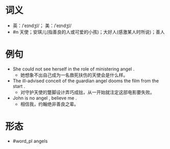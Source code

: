 # 词义
- 英：/ˈeɪndʒl/； 美：/ˈeɪndʒl/
- #n 天使；安琪儿(指善良的人或可爱的小孩)；大好人(感激某人时所说)；善人
# 例句
- She could not see herself in the role of ministering angel .
	- 她想象不出自己成为一名救死扶伤的天使会是什么样。
- The ill-advised conceit of the guardian angel dooms the film from the start .
	- 对守护天使的蹩脚设计弄巧成拙，从一开始就注定这部电影要失败。
- John is no angel , believe me .
	- 相信我，约翰绝非善良之辈。
# 形态
- #word_pl angels
